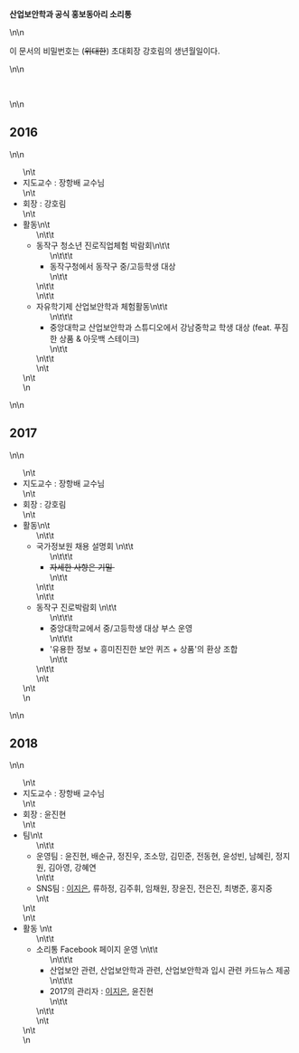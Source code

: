 <p><strong>산업보안학과 공식 홍보동아리 소리통</strong></p>\n\n<p>이 문서의 비밀번호는 (<s>위대한</s>) 초대회장 강호림의 생년월일이다.&nbsp;</p>\n\n<p>&nbsp;</p>\n\n<h2>2016</h2>\n\n<ul>\n\t<li>지도교수 : 장항배 교수님&nbsp;</li>\n\t<li>회장 : 강호림&nbsp;</li>\n\t<li>활동\n\t<ul>\n\t\t<li>동작구 청소년 진로직업체험 박람회\n\t\t<ul>\n\t\t\t<li>동작구청에서 동작구 중/고등학생 대상</li>\n\t\t</ul>\n\t\t</li>\n\t\t<li>자유학기제 산업보안학과 체험활동\n\t\t<ul>\n\t\t\t<li>중앙대학교 산업보안학과 스튜디오에서 강남중학교 학생 대상 (feat. 푸짐한 상품 &amp; 아웃백 스테이크)</li>\n\t\t</ul>\n\t\t</li>\n\t</ul>\n\t</li>\n</ul>\n\n<h2>2017</h2>\n\n<ul>\n\t<li>지도교수 : 장항배 교수님&nbsp;</li>\n\t<li>회장 : 강호림&nbsp;</li>\n\t<li>활동\n\t<ul>\n\t\t<li>국가정보원 채용 설명회&nbsp;\n\t\t<ul>\n\t\t\t<li><s>자세한 사항은 기밀&nbsp;</s></li>\n\t\t</ul>\n\t\t</li>\n\t\t<li>동작구 진로박람회&nbsp;\n\t\t<ul>\n\t\t\t<li>중앙대학교에서 중/고등학생 대상 부스 운영&nbsp;</li>\n\t\t\t<li>&#39;유용한 정보 + 흥미진진한 보안 퀴즈 + 상품&#39;의 환상 조합</li>\n\t\t</ul>\n\t\t</li>\n\t</ul>\n\t</li>\n</ul>\n\n<h2>2018</h2>\n\n<ul>\n\t<li>지도교수 : 장항배 교수님</li>\n\t<li>회장 : 윤진현&nbsp;</li>\n\t<li>팀\n\t<ul>\n\t\t<li>운영팀 : 윤진현, 배순규, 정진우, 조소망, 김민준, 전동현, 윤성빈, 남혜린, 정지원, 김아영, 강혜연</li>\n\t\t<li>SNS팀 : <a href=\"http://13.124.229.163/show?id=16이지은\">이지은</a>, 류하정, 김주휘, 임채원, 장윤진, 전은진, 최병준, 홍지중</li>\n\t</ul>\n\t</li>\n\t<li>활동&nbsp;\n\t<ul>\n\t\t<li>소리통 Facebook 페이지 운영&nbsp;\n\t\t<ul>\n\t\t\t<li>산업보안 관련, 산업보안학과 관련, 산업보안학과 입시 관련 카드뉴스 제공</li>\n\t\t\t<li>2017의 관리자 : <a href=\"http://13.124.229.163/show?id=16이지은\">이지은</a>, 윤진현&nbsp;</li>\n\t\t</ul>\n\t\t</li>\n\t</ul>\n\t</li>\n</ul>